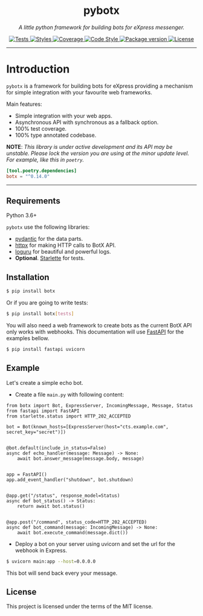 <h1 align="center">pybotx</h1>
<p align="center">
    <em>A little python framework for building bots for eXpress messenger.</em>
</p>
<p align="center">
    <a href=https://github.com/ExpressApp/pybotx>
        <img src=https://github.com/ExpressApp/pybotx/workflows/Tests/badge.svg alt="Tests" />
    </a>
    <a href=https://github.com/ExpressApp/pybotx>
        <img src=https://github.com/ExpressApp/pybotx/workflows/Styles/badge.svg alt="Styles" />
    </a>
    <a href="https://codecov.io/gh/ExpressApp/pybotx">
        <img src="https://codecov.io/gh/ExpressApp/pybotx/branch/master/graph/badge.svg" alt="Coverage" />
    </a>
    <a href="https://github.com/ambv/black">
        <img src="https://img.shields.io/badge/code%20style-black-000000.svg" alt="Code Style" />
    </a>
    <a href="https://pypi.org/project/botx/">
        <img src="https://badge.fury.io/py/botx.svg" alt="Package version" />
    </a>
    <a href="https://github.com/ExpressApp/pybotx/blob/master/LICENSE">
        <img src="https://img.shields.io/github/license/Naereen/StrapDown.js.svg" alt="License" />
    </a>
</p>


---

# Introduction

`pybotx` is a framework for building bots for eXpress providing a mechanism for simple
integration with your favourite web frameworks.

Main features:

 * Simple integration with your web apps.
 * Asynchronous API with synchronous as a fallback option.
 * 100% test coverage.
 * 100% type annotated codebase.


**NOTE**: *This library is under active development and its API may be unstable. Please lock the version you are using at the minor update level. For example, like this in `poetry`.*

```toml
[tool.poetry.dependencies]
botx = "^0.14.0"
```

---

## Requirements

Python 3.6+

`pybotx` use the following libraries:

* <a href="https://github.com/samuelcolvin/pydantic" target="_blank">pydantic</a> for the data parts.
* <a href="https://github.com/encode/httpx" target="_blank">httpx</a> for making HTTP calls to BotX API.
* <a href="https://github.com/Delgan/loguru" target="_blank">loguru</a> for beautiful and powerful logs.
* **Optional**. <a href="https://github.com/encode/starlette" target="_blank">Starlette</a> for tests.

## Installation
```bash
$ pip install botx
```

Or if you are going to write tests:

```bash
$ pip install botx[tests]
```

You will also need a web framework to create bots as the current BotX API only works with webhooks.
This documentation will use <a href="https://github.com/tiangolo/fastapi" target="_blank">FastAPI</a> for the examples bellow.
```bash
$ pip install fastapi uvicorn
```

## Example

Let's create a simple echo bot.

* Create a file `main.py` with following content:
```python3
from botx import Bot, ExpressServer, IncomingMessage, Message, Status
from fastapi import FastAPI
from starlette.status import HTTP_202_ACCEPTED

bot = Bot(known_hosts=[ExpressServer(host="cts.example.com", secret_key="secret")])


@bot.default(include_in_status=False)
async def echo_handler(message: Message) -> None:
    await bot.answer_message(message.body, message)


app = FastAPI()
app.add_event_handler("shutdown", bot.shutdown)


@app.get("/status", response_model=Status)
async def bot_status() -> Status:
    return await bot.status()


@app.post("/command", status_code=HTTP_202_ACCEPTED)
async def bot_command(message: IncomingMessage) -> None:
    await bot.execute_command(message.dict())
```

* Deploy a bot on your server using uvicorn and set the url for the webhook in Express.
```bash
$ uvicorn main:app --host=0.0.0.0
```

This bot will send back every your message.

## License

This project is licensed under the terms of the MIT license.
